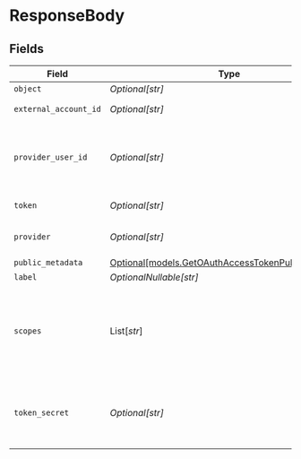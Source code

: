 # ResponseBody


## Fields

| Field                                                                                                | Type                                                                                                 | Required                                                                                             | Description                                                                                          | Example                                                                                              |
| ---------------------------------------------------------------------------------------------------- | ---------------------------------------------------------------------------------------------------- | ---------------------------------------------------------------------------------------------------- | ---------------------------------------------------------------------------------------------------- | ---------------------------------------------------------------------------------------------------- |
| `object`                                                                                             | *Optional[str]*                                                                                      | :heavy_minus_sign:                                                                                   | N/A                                                                                                  | oauth_access_token                                                                                   |
| `external_account_id`                                                                                | *Optional[str]*                                                                                      | :heavy_minus_sign:                                                                                   | External account ID                                                                                  | external_account_456                                                                                 |
| `provider_user_id`                                                                                   | *Optional[str]*                                                                                      | :heavy_minus_sign:                                                                                   | The unique ID of the user in the external provider's system                                          | provider_user_789                                                                                    |
| `token`                                                                                              | *Optional[str]*                                                                                      | :heavy_minus_sign:                                                                                   | The access token                                                                                     | access_token_123                                                                                     |
| `provider`                                                                                           | *Optional[str]*                                                                                      | :heavy_minus_sign:                                                                                   | The ID of the provider                                                                               | oauth_google                                                                                         |
| `public_metadata`                                                                                    | [Optional[models.GetOAuthAccessTokenPublicMetadata]](../models/getoauthaccesstokenpublicmetadata.md) | :heavy_minus_sign:                                                                                   | N/A                                                                                                  | {}                                                                                                   |
| `label`                                                                                              | *OptionalNullable[str]*                                                                              | :heavy_minus_sign:                                                                                   | N/A                                                                                                  | Primary account                                                                                      |
| `scopes`                                                                                             | List[*str*]                                                                                          | :heavy_minus_sign:                                                                                   | The list of scopes that the token is valid for.<br/>Only present for OAuth 2.0 tokens.               | [<br/>"email",<br/>"profile"<br/>]                                                                   |
| `token_secret`                                                                                       | *Optional[str]*                                                                                      | :heavy_minus_sign:                                                                                   | The token secret. Only present for OAuth 1.0 tokens.                                                 | token_secret_xyz                                                                                     |